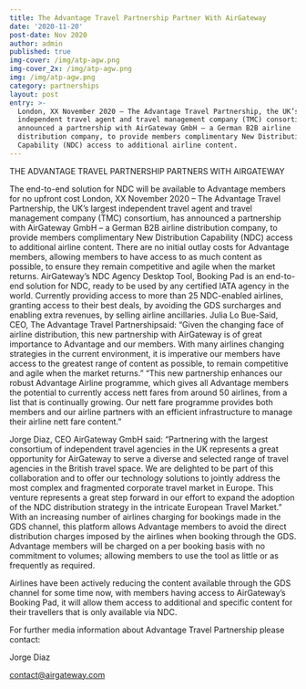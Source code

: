 ```yaml
---
title: The Advantage Travel Partnership Partner With AirGateway
date: '2020-11-20'
post-date: Nov 2020
author: admin
published: true
img-cover: /img/atp-agw.png
img-cover_2x: /img/atp-agw.png
img: /img/atp-agw.png
category: partnerships
layout: post
entry: >-
  London, XX November 2020 – The ​Advantage Travel Partnership, the UK’s largest
  independent travel agent and travel management company (TMC) consortium, has
  announced a partnership with AirGateway GmbH – a German B2B airline
  distribution company, to provide members complimentary New Distribution
  Capability (NDC) ​access to additional airline content.
---
```

THE ADVANTAGE TRAVEL PARTNERSHIP PARTNERS WITH AIRGATEWAY

The end-to-end solution for NDC ​will be available to Advantage members for no upfront cost
London, XX November 2020 – The ​Advantage Travel Partnership, the UK’s largest independent travel agent and travel management company (TMC) consortium, has announced a partnership with AirGateway GmbH – a German B2B airline distribution company, to provide members complimentary New Distribution Capability (NDC) ​access to additional airline content.
There are no initial outlay costs for Advantage members, allowing members to have access to as much content as possible, to ensure they remain competitive and agile when the market returns.
AirGateway’s NDC Agency Desktop Tool, ​Booking Pad​ is an end-to-end solution for NDC, ready to be used by any certified IATA agency in the world. Currently providing access to more than 25 NDC-enabled airlines, granting access to their best deals, by avoiding the GDS surcharges and enabling extra revenues, by selling airline ancillaries.
Julia Lo Bue-Said, CEO, The Advantage Travel Partnership​ said: “​Given the changing face of airline distribution, this new partnership with AirGateway is of great importance to Advantage and our members. With many airlines changing strategies in the current environment, it is imperative our members have access to the greatest range of content as possible, to remain competitive and agile when the market returns.”
“This new partnership enhances our robust Advantage Airline programme, which gives all Advantage members the potential to currently access nett fares from around 50 airlines, from a list that is continually growing. Our nett fare programme provides both members and our airline partners with an efficient infrastructure to manage their airline nett fare content.”

Jorge Diaz, CEO ​AirGateway GmbH ​said: “Partnering with the largest consortium of independent travel agencies in the UK represents a great opportunity for AirGateway to serve a diverse and selected range of travel agencies in the British travel space. We are delighted to be part of this collaboration and to offer our technology solutions to jointly address the most complex and fragmented corporate travel market in Europe. This venture represents a great step forward in our effort to expand the adoption of the NDC distribution strategy in the intricate European Travel Market.”
With an increasing number of airlines charging for bookings made in the GDS channel, this platform allows Advantage members to avoid the direct distribution charges imposed by the airlines when booking through the GDS. Advantage members will be charged on a per booking basis with no commitment to volumes; allowing members to use the tool as little or as frequently as required.

   Airlines have been actively reducing the content available through the GDS channel for some time now, with members having access to AirGateway’s ​Booking Pad​, it will allow them access to additional and specific content for their travellers that is only available via NDC.



For further media information about Advantage Travel Partnership please contact:

Jorge Diaz

contact@airgateway.com



